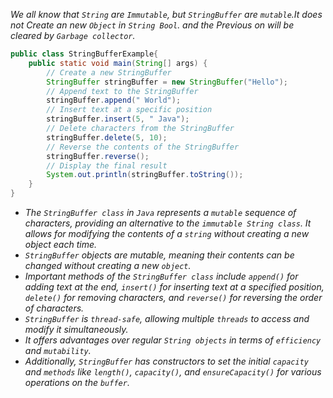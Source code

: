
*We all know that `String` are `Immutable`, but `StringBuffer` are `mutable`.It  does not Create an new `Object` in `String Bool`. and the Previous on will be cleared by `Garbage collector`.*

```java
public class StringBufferExample{ 
	public static void main(String[] args) { 
		// Create a new StringBuffer
		StringBuffer stringBuffer = new StringBuffer("Hello");
		// Append text to the StringBuffer 
		stringBuffer.append(" World"); 
		// Insert text at a specific position 
		stringBuffer.insert(5, " Java"); 
		// Delete characters from the StringBuffer 
		stringBuffer.delete(5, 10); 
		// Reverse the contents of the StringBuffer 
		stringBuffer.reverse(); 
		// Display the final result 
		System.out.println(stringBuffer.toString());
	}
}
```


- *The `StringBuffer class` in `Java` represents a `mutable` sequence of characters, providing an alternative to the `immutable String class`. It allows for modifying the contents of a `string` without creating a new object each time.*
- *`StringBuffer` objects are mutable, meaning their contents can be changed without creating a new `object`.*
- *Important methods of the `StringBuffer class` include `append()` for adding text at the end, `insert()` for inserting text at a specified position, `delete()` for removing characters, and `reverse()` for reversing the order of characters.*
- *`StringBuffer` is `thread-safe`, allowing multiple `threads` to access and modify it simultaneously.*
- *It offers advantages over regular `String objects` in terms of `efficiency` and `mutability`.* 
- *Additionally, `StringBuffer` has constructors to set the initial `capacity` and `methods` like `length()`, `capacity()`, and `ensureCapacity()` for various operations on the `buffer`.*
